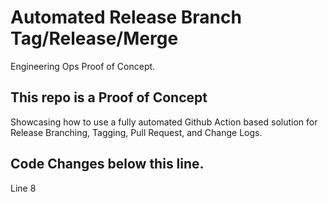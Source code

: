 # Automated Release Branch Tag/Release/Merge
Engineering Ops Proof of Concept.
## This repo is a Proof of Concept 
Showcasing how to use a fully automated Github Action based solution for Release Branching, Tagging, Pull Request, and Change Logs. 

## Code Changes below this line.

Line 8
